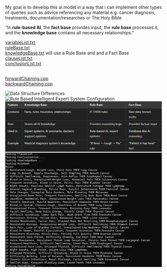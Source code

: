 My goal is to develop this ai model in a way that 
i can implement other types of queries such as advice referencing any material e.g. cancer diagnosis, treatments, documentation/researches or The Holy Bible

“In **rule-based AI**, the **fact base** provides input, the **rule base** processes it, and the **knowledge base** contains all necessary relationships.”

[variableList.txt](https://github.com/bigbadcyborg/artificial-intelligence/blob/main/variableList.txt) <br>
[ruleBase.txt](https://github.com/bigbadcyborg/artificial-intelligence/blob/main/variableList.txt) <br>
[knowledgeBase.txt](https://github.com/bigbadcyborg/artificial-intelligence/blob/main/knowledgeBase.txt) will use a Rule Base and and a Fact Base<br>
[clauseList.txt](https://github.com/bigbadcyborg/artificial-intelligence/blob/main/clauseList.txt) <br>
[conclusionList.txt](https://github.com/bigbadcyborg/artificial-intelligence/blob/main/conclusionList) <br><br>


[forwardChaining.cpp](https://github.com/bigbadcyborg/artificial-intelligence/blob/main/forwardChaining.cpp) <br>
[backwardChaining.cpp](https://github.com/bigbadcyborg/artificial-intelligence/blob/main/backwardChaining.cpp) <br>

![Data Structure Differences](https://github.com/bigbadcyborg/artificial-intelligence/blob/main/data-structure-differences.png)
![Rule Based Intelligent Expert System Configuration](https://github.com/bigbadcyborg/artificial-intelligence/blob/main/rule-based-intelligent-expert-system-config.png)
![Base-Matrix](knowledgeBase-RuleBase-FactBase-chart.png)
![Rules](SS0.png)
